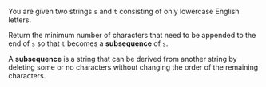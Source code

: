 You are given two strings `s` and `t` consisting of only lowercase English letters.

Return the minimum number of characters that need to be appended to the end of `s` so that `t` becomes a **subsequence** of `s`.

A **subsequence** is a string that can be derived from another string by deleting some or no characters without changing the order of the remaining characters.